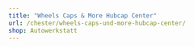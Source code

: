 ```yaml
---
title: "Wheels Caps & More Hubcap Center"
url: /chester/wheels-caps-und-more-hubcap-center/
shop: Autowerkstatt
---
```

